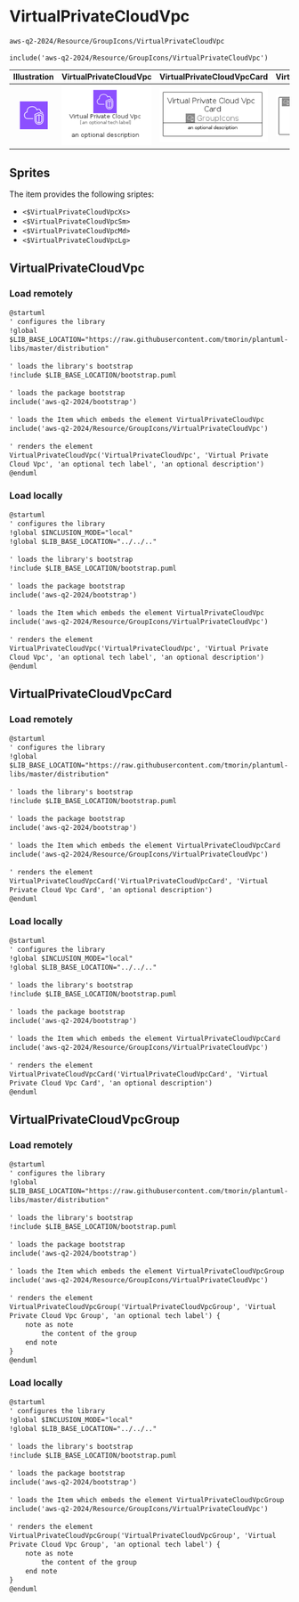 # VirtualPrivateCloudVpc


```text
aws-q2-2024/Resource/GroupIcons/VirtualPrivateCloudVpc
```

```text
include('aws-q2-2024/Resource/GroupIcons/VirtualPrivateCloudVpc')
```



| Illustration | VirtualPrivateCloudVpc | VirtualPrivateCloudVpcCard | VirtualPrivateCloudVpcGroup |
| :---: | :---: | :---: | :---: |
| ![illustration for Illustration](../../../aws-q2-2024/Resource/GroupIcons/VirtualPrivateCloudVpc.png) | ![illustration for VirtualPrivateCloudVpc](../../../aws-q2-2024/Resource/GroupIcons/VirtualPrivateCloudVpc.Local.png) | ![illustration for VirtualPrivateCloudVpcCard](../../../aws-q2-2024/Resource/GroupIcons/VirtualPrivateCloudVpcCard.Local.png) | ![illustration for VirtualPrivateCloudVpcGroup](../../../aws-q2-2024/Resource/GroupIcons/VirtualPrivateCloudVpcGroup.Local.png) |



## Sprites
The item provides the following sriptes:

- `<$VirtualPrivateCloudVpcXs>`
- `<$VirtualPrivateCloudVpcSm>`
- `<$VirtualPrivateCloudVpcMd>`
- `<$VirtualPrivateCloudVpcLg>`





## VirtualPrivateCloudVpc

### Load remotely
```plantuml
@startuml
' configures the library
!global $LIB_BASE_LOCATION="https://raw.githubusercontent.com/tmorin/plantuml-libs/master/distribution"

' loads the library's bootstrap
!include $LIB_BASE_LOCATION/bootstrap.puml

' loads the package bootstrap
include('aws-q2-2024/bootstrap')

' loads the Item which embeds the element VirtualPrivateCloudVpc
include('aws-q2-2024/Resource/GroupIcons/VirtualPrivateCloudVpc')

' renders the element
VirtualPrivateCloudVpc('VirtualPrivateCloudVpc', 'Virtual Private Cloud Vpc', 'an optional tech label', 'an optional description')
@enduml
```

### Load locally
```plantuml
@startuml
' configures the library
!global $INCLUSION_MODE="local"
!global $LIB_BASE_LOCATION="../../.."

' loads the library's bootstrap
!include $LIB_BASE_LOCATION/bootstrap.puml

' loads the package bootstrap
include('aws-q2-2024/bootstrap')

' loads the Item which embeds the element VirtualPrivateCloudVpc
include('aws-q2-2024/Resource/GroupIcons/VirtualPrivateCloudVpc')

' renders the element
VirtualPrivateCloudVpc('VirtualPrivateCloudVpc', 'Virtual Private Cloud Vpc', 'an optional tech label', 'an optional description')
@enduml
```

## VirtualPrivateCloudVpcCard

### Load remotely
```plantuml
@startuml
' configures the library
!global $LIB_BASE_LOCATION="https://raw.githubusercontent.com/tmorin/plantuml-libs/master/distribution"

' loads the library's bootstrap
!include $LIB_BASE_LOCATION/bootstrap.puml

' loads the package bootstrap
include('aws-q2-2024/bootstrap')

' loads the Item which embeds the element VirtualPrivateCloudVpcCard
include('aws-q2-2024/Resource/GroupIcons/VirtualPrivateCloudVpc')

' renders the element
VirtualPrivateCloudVpcCard('VirtualPrivateCloudVpcCard', 'Virtual Private Cloud Vpc Card', 'an optional description')
@enduml
```

### Load locally
```plantuml
@startuml
' configures the library
!global $INCLUSION_MODE="local"
!global $LIB_BASE_LOCATION="../../.."

' loads the library's bootstrap
!include $LIB_BASE_LOCATION/bootstrap.puml

' loads the package bootstrap
include('aws-q2-2024/bootstrap')

' loads the Item which embeds the element VirtualPrivateCloudVpcCard
include('aws-q2-2024/Resource/GroupIcons/VirtualPrivateCloudVpc')

' renders the element
VirtualPrivateCloudVpcCard('VirtualPrivateCloudVpcCard', 'Virtual Private Cloud Vpc Card', 'an optional description')
@enduml
```

## VirtualPrivateCloudVpcGroup

### Load remotely
```plantuml
@startuml
' configures the library
!global $LIB_BASE_LOCATION="https://raw.githubusercontent.com/tmorin/plantuml-libs/master/distribution"

' loads the library's bootstrap
!include $LIB_BASE_LOCATION/bootstrap.puml

' loads the package bootstrap
include('aws-q2-2024/bootstrap')

' loads the Item which embeds the element VirtualPrivateCloudVpcGroup
include('aws-q2-2024/Resource/GroupIcons/VirtualPrivateCloudVpc')

' renders the element
VirtualPrivateCloudVpcGroup('VirtualPrivateCloudVpcGroup', 'Virtual Private Cloud Vpc Group', 'an optional tech label') {
    note as note
        the content of the group
    end note
}
@enduml
```

### Load locally
```plantuml
@startuml
' configures the library
!global $INCLUSION_MODE="local"
!global $LIB_BASE_LOCATION="../../.."

' loads the library's bootstrap
!include $LIB_BASE_LOCATION/bootstrap.puml

' loads the package bootstrap
include('aws-q2-2024/bootstrap')

' loads the Item which embeds the element VirtualPrivateCloudVpcGroup
include('aws-q2-2024/Resource/GroupIcons/VirtualPrivateCloudVpc')

' renders the element
VirtualPrivateCloudVpcGroup('VirtualPrivateCloudVpcGroup', 'Virtual Private Cloud Vpc Group', 'an optional tech label') {
    note as note
        the content of the group
    end note
}
@enduml
```

